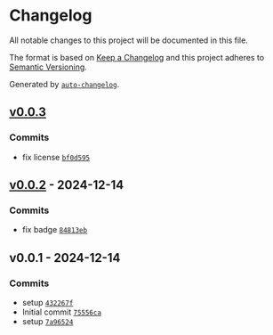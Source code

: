 # Changelog

All notable changes to this project will be documented in this file.

The format is based on [Keep a Changelog](https://keepachangelog.com/en/1.0.0/)
and this project adheres to [Semantic Versioning](https://semver.org/spec/v2.0.0.html).

Generated by [`auto-changelog`](https://github.com/CookPete/auto-changelog).

## [v0.0.3](https://github.com/bicycle-codes/randombytes/compare/v0.0.2...v0.0.3)

### Commits

- fix license [`bf0d595`](https://github.com/bicycle-codes/randombytes/commit/bf0d595378c440bcf327e881e8935c60cb22d92c)

## [v0.0.2](https://github.com/bicycle-codes/randombytes/compare/v0.0.1...v0.0.2) - 2024-12-14

### Commits

- fix badge [`84813eb`](https://github.com/bicycle-codes/randombytes/commit/84813eb0fa0555d90df1354d25a607f0debb03e9)

## v0.0.1 - 2024-12-14

### Commits

- setup [`432267f`](https://github.com/bicycle-codes/randombytes/commit/432267f1686f354f29ced8529595e1fbb1e5a3e5)
- Initial commit [`75556ca`](https://github.com/bicycle-codes/randombytes/commit/75556ca2050ac35516117f8a3ade88be345842ee)
- setup [`7a96524`](https://github.com/bicycle-codes/randombytes/commit/7a9652437eef1f4ef559fd2605364817b5dacdf6)
